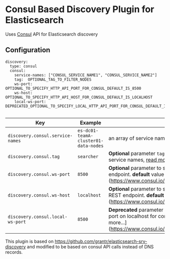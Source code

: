 Consul Based Discovery Plugin for Elasticsearch
======================================

Uses [Consul](https://consul.io) API for Elasticsearch discovery


## Configuration

```
discovery:
  type: consul
  consul:
    service-names: ["CONSUL_SERVICE_NAME1", "CONSUL_SERVICE_NAME2"]
    tag:  OPTIONAL_TAG_TO_FILTER_NODES
    ws-port:  OPTIONAL_TO_SPECIFY_HTTP_API_PORT_FOR_CONSUL_DEFAULT_IS_8500
    ws-host:  OPTIONAL_TO_SPECIFY_HTTP_API_HOST_FOR_CONSUL_DEFAULT_IS_LOCALHOST
    local-ws-port:  DEPRECATED_OPTIONAL_TO_SPECIFY_LOCAL_HTTP_API_PORT_FOR_CONSUL_DEFAULT_IS_8500


```


Key|Example|Description
---|---|---
`discovery.consul.service-names`|`es-dc01-teamA-cluster01-data-nodes`| an array of service names those are registered in consul
`discovery.consul.tag`|`searcher`| **Optional** parameter `tag` to filter nodes registered for given service names, [read more..](https://www.consul.io/docs/agent/services.html)
`discovery.consul.ws-port`|`8500`|**Optional** parameter to specify the port of the consul REST endpoint. **default** value is `8500` [read more...] (https://www.consul.io/docs/agent/options.html#http_port)
`discovery.consul.ws-host`|`localhost`|**Optional** parameter to specify the hostname of the consul REST endpoint. **default** value is `localhost` [read more...] (https://www.consul.io/docs/agent/options.html#_bind)
`discovery.consul.local-ws-port`|`8500`|**Deprecated** parameter to specify the rest web end point's port on localhost for consul. **default** value is `8500` [read more...] (https://www.consul.io/docs/agent/options.html#http_port)

This plugin is based on https://github.com/grantr/elasticsearch-srv-discovery and
modified to be based on consul API calls instead of DNS records.
